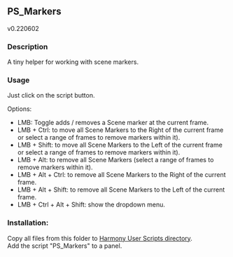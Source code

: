 ## PS_Markers
v0.220602

### Description
A tiny helper for working with scene markers.

### Usage
Just click on the script button.

Options:
- LMB: Toggle adds / removes a Scene marker at the current frame.
- LMB + Ctrl: to move all Scene Markers to the Right of the current frame or select a range of frames to remove markers within it).
- LMB + Shift: to move all Scene Markers to the Left of the current frame or select a range of frames to remove markers within it).
- LMB + Alt: to remove all Scene Markers (select a range of frames to remove markers within it).
- LMB + Alt + Ctrl: to remove all Scene Markers to the Right of the current frame.
- LMB + Alt + Shift: to remove all Scene Markers to the Left of the current frame.
- LMB + Ctrl + Alt + Shift: show the dropdown menu.

### Installation:
Copy all files from this folder to [Harmony User Scripts directory](https://docs.toonboom.com/help/harmony-20/premium/scripting/import-script.html).\
Add the script "PS_Markers" to a panel.  
